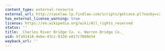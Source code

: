 ```yaml
---
content_type: external-resource
external_url: http://caselaw.lp.findlaw.com/scripts/getcase.pl?navby=case&court=us&vol=36&page=420
has_external_license_warning: true
license: https://en.wikipedia.org/wiki/All_rights_reserved
status: ''
title: _Charles River Bridge Co. v. Warren Bridge Co._
uid: 6fa91418-4ebe-43cc-932d-e817c7860e54
wayback_url: ''
---
```

